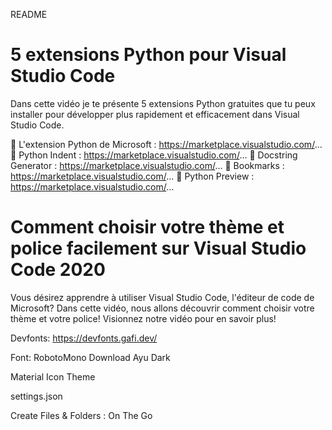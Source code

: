 README
# 5 extensions Python pour Visual Studio Code
Dans cette vidéo je te présente 5 extensions Python gratuites que tu peux installer pour développer plus rapidement  et efficacement dans Visual Studio Code.

🔗  L'extension Python de Microsoft : https://marketplace.visualstudio.com/...
🔗  Python Indent : https://marketplace.visualstudio.com/...
🔗  Docstring Generator : https://marketplace.visualstudio.com/...
🔗  Bookmarks : https://marketplace.visualstudio.com/...
🔗 Python Preview : https://marketplace.visualstudio.com/...

# Comment choisir votre thème et police facilement sur Visual Studio Code 2020

Vous désirez apprendre à utiliser Visual Studio Code, l'éditeur de code de Microsoft? Dans cette vidéo, nous allons découvrir comment choisir votre thème et votre police! Visionnez notre vidéo pour en savoir plus! 

Devfonts: https://devfonts.gafi.dev/

Font: RobotoMono
Download Ayu Dark

Material Icon Theme

settings.json

Create Files & Folders : On The Go
